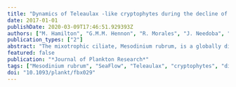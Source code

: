 ```yaml
---
title: "Dynamics of Teleaulax -like cryptophytes during the decline of a red water bloom in the Columbia River Estuary"
date: 2017-01-01
publishDate: 2020-03-09T17:46:51.929393Z
authors: ["M. Hamilton", "G.M.M. Hennon", "R. Morales", "J. Needoba", "T.D. Peterson", "M. Schatz", "J. Swalwell", "E.V. Armbrust", "F. Ribalet"]
publication_types: ["2"]
abstract: "The mixotrophic ciliate, Mesodinium rubrum, is a globally distributed ciliate that relies on the acquisition and use of chloroplasts derived from its cryptophyte prey. The ecology and physiology of the cryptophytes is not well known, nor is it clear how their growth influences M. rubrum blooms. A 4-week survey was conducted in the Columbia River estuary in 2013 during the decline of the annual M. rubrum bloom to better understand how environmental factors influence the dynamics of the cryptophyte prey, Teleaulax amphioxeia. Abundances and division rates of free-living Teleaulax-like cryptophytes were continuously monitored using flow cytometry. Cryptophyte division rates, estimated in situ for the first time using a size-structured division rate model, ranged from 0.2 to 1.5 d-1, with the highest rates observed in accordance with high abundances. These division rates were positively correlated with concentrations of dissolved inorganic nitrogen and phosphorus, suggesting nutrient availability limited the growth of Teleaulax-like cryptophytes at that time. Assuming a minimum ingestion rate of ∼1 cryptophyte ciliate d-1, the growth of M. rubrum may have been limited by the low abundance of Teleaulax-like cryptophytes during the M. rubrum bloom decline. Our results highlight the importance of prey availability for understanding the dynamics of red water blooms."
featured: false
publication: "*Journal of Plankton Research*"
tags: ["Mesodinium rubrum", "SeaFlow", "Teleaulax", "cryptophytes", "division rates"]
doi: "10.1093/plankt/fbx029"
---
```


